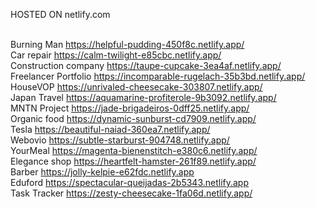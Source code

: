 HOSTED ON netlify.com<br><br>

Burning Man https://helpful-pudding-450f8c.netlify.app/<br>
Car repair https://calm-twilight-e85cbc.netlify.app/<br>
Construction company https://taupe-cupcake-3ea4af.netlify.app/<br>
Freelancer Portfolio https://incomparable-rugelach-35b3bd.netlify.app/<br>
HouseVOP https://unrivaled-cheesecake-303807.netlify.app/<br>
Japan Travel https://aquamarine-profiterole-9b3092.netlify.app/<br>
MNTN Project https://jade-brigadeiros-0dff25.netlify.app/<br>
Organic food https://dynamic-sunburst-cd7909.netlify.app/<br>
Tesla https://beautiful-naiad-360ea7.netlify.app/<br>
Webovio https://subtle-starburst-904748.netlify.app/<br>
YourMeal https://magenta-bienenstitch-e380c6.netlify.app/<br>
Elegance shop https://heartfelt-hamster-261f89.netlify.app/<br>
Barber https://jolly-kelpie-e62fdc.netlify.app<br>
Eduford https://spectacular-queijadas-2b5343.netlify.app<br>
Task Tracker https://zesty-cheesecake-1fa06d.netlify.app/